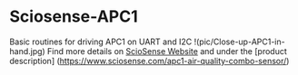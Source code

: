 # Sciosense-APC1
Basic routines for driving APC1 on UART and I2C
!(pic/Close-up-APC1-in-hand.jpg)
Find more details on [ScioSense Website](https://www.sciosense.com) and under the [product description] (https://www.sciosense.com/apc1-air-quality-combo-sensor/)


